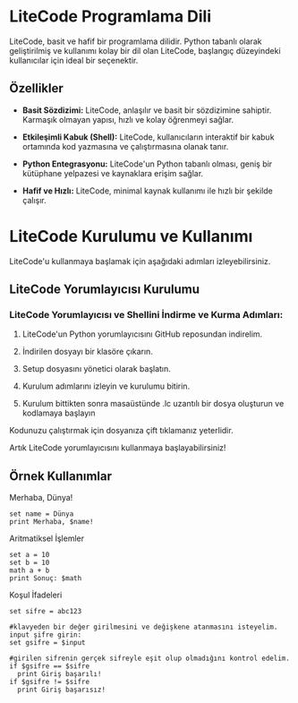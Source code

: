 # LiteCode Programlama Dili

LiteCode, basit ve hafif bir programlama dilidir. Python tabanlı olarak geliştirilmiş ve kullanımı kolay bir dil olan LiteCode, başlangıç düzeyindeki kullanıcılar için ideal bir seçenektir.

## Özellikler

- **Basit Sözdizimi:** LiteCode, anlaşılır ve basit bir sözdizimine sahiptir. Karmaşık olmayan yapısı, hızlı ve kolay öğrenmeyi sağlar.

- **Etkileşimli Kabuk (Shell):** LiteCode, kullanıcıların interaktif bir kabuk ortamında kod yazmasına ve çalıştırmasına olanak tanır.

- **Python Entegrasyonu:** LiteCode'un Python tabanlı olması, geniş bir kütüphane yelpazesi ve kaynaklara erişim sağlar.

- **Hafif ve Hızlı:** LiteCode, minimal kaynak kullanımı ile hızlı bir şekilde çalışır.

# LiteCode Kurulumu ve Kullanımı

LiteCode'u kullanmaya başlamak için aşağıdaki adımları izleyebilirsiniz.

## LiteCode Yorumlayıcısı Kurulumu

### LiteCode Yorumlayıcısı ve Shellini İndirme ve Kurma Adımları:

1. LiteCode'un Python yorumlayıcısını GitHub reposundan indirelim.

2. İndirilen dosyayı bir klasöre çıkarın.

3. Setup dosyasını yönetici olarak başlatın.

4. Kurulum adımlarını izleyin ve kurulumu bitirin.

5. Kurulum bittikten sonra masaüstünde .lc uzantılı bir dosya oluşturun ve kodlamaya başlayın

Kodunuzu çalıştırmak için dosyanıza çift tıklamanız yeterlidir.

Artık LiteCode yorumlayıcısını kullanmaya başlayabilirsiniz!

## Örnek Kullanımlar
Merhaba, Dünya!
```litecode
set name = Dünya
print Merhaba, $name!
```
Aritmatiksel İşlemler
```litecode
set a = 10
set b = 10
math a + b
print Sonuç: $math
```
Koşul İfadeleri
```litecode
set sifre = abc123

#klavyeden bir değer girilmesini ve değişkene atanmasını isteyelim.
input şifre girin:
set gsifre = $input

#girilen sifrenin gerçek sifreyle eşit olup olmadığını kontrol edelim.
if $gsifre == $sifre
  print Giriş başarılı!
if $gsifre != $sifre
  print Giriş başarısız!
```
